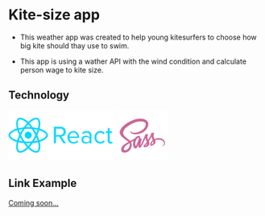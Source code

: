 # Kite-size app

* This weather app was created to help young kitesurfers to choose how big kite should thay use to swim.

* This app is using a wather API with the wind condition and calculate person wage to kite size.

## Technology
<img src="images/reactLogo.png" height="100"> <img src="images/sassLogo.png" height="100">
## Link Example
[Coming soon...](404)